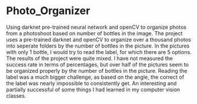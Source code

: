 # Photo_Organizer
Using darknet pre-trained neural network and openCV to organize photos from a photoshoot based on number of bottles in the image.
The project uses a pre-trained darknet and openCV to organize over a thousand photos into seperate folders by the number of bottles in the picture.
In the pictures with only 1 bottle, I would try to read the label, for which there are 5 options.
The results of the project were quite mixed. I have not measured the success rate in terms of percentages, but over half of the pictures seem to be organized properly by the number of bottles in the picture.
Reading the label was a much bigger challenge, as based on the angle, the correct of the label was nearly impossible to consistently get.
An interesting and partially successful of some things I had learned in my computer vision classes.
